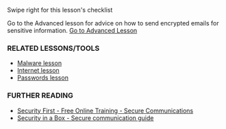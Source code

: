 [Title]: # (What now?)
[Order]: # (13)

Swipe right for this lesson's checklist

Go to the Advanced lesson for advice on how to send encrypted emails for sensitive information.
[Go to Advanced Lesson](umbrella://lesson/email/1)

### RELATED LESSONS/TOOLS

*   [Malware lesson](umbrella://lesson/protecting-files)
*   [Internet lesson](umbrella://lesson/the-internet)
*   [Passwords lesson](umbrella://lesson/passwords)

### FURTHER READING

* 	[Security First - Free Online Training - Secure Communications](https://advocacyassembly.org/en/partners/securityfirst/) 
*   [Security in a Box - Secure communication guide](https://securityinabox.org/en/guide/secure-communication)
